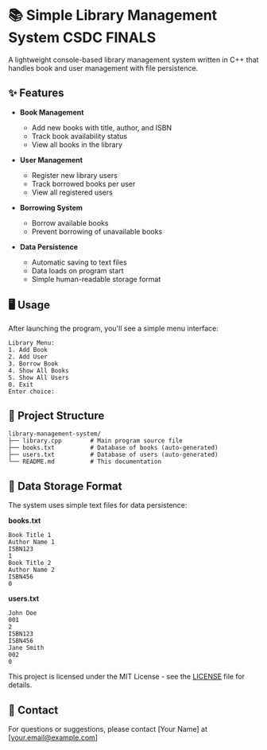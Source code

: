 
# 📚 Simple Library Management System CSDC FINALS

A lightweight console-based library management system written in C++ that handles book and user management with file persistence.

## ✨ Features

- **Book Management**
  - Add new books with title, author, and ISBN
  - Track book availability status
  - View all books in the library

- **User Management**
  - Register new library users
  - Track borrowed books per user
  - View all registered users

- **Borrowing System**
  - Borrow available books
  - Prevent borrowing of unavailable books

- **Data Persistence**
  - Automatic saving to text files
  - Data loads on program start
  - Simple human-readable storage format

## 🖥️ Usage

After launching the program, you'll see a simple menu interface:

```
Library Menu:
1. Add Book
2. Add User
3. Borrow Book
4. Show All Books
5. Show All Users
0. Exit
Enter choice: 
```

## 📂 Project Structure

```
library-management-system/
├── library.cpp        # Main program source file
├── books.txt          # Database of books (auto-generated)
├── users.txt          # Database of users (auto-generated)
└── README.md          # This documentation
```

## 📝 Data Storage Format

The system uses simple text files for data persistence:

**books.txt**
```
Book Title 1
Author Name 1
ISBN123
1
Book Title 2
Author Name 2
ISBN456
0
```

**users.txt**
```
John Doe
001
2
ISBN123
ISBN456
Jane Smith
002
0
```


This project is licensed under the MIT License - see the [LICENSE](LICENSE) file for details.

## 📧 Contact

For questions or suggestions, please contact [Your Name] at [your.email@example.com]
